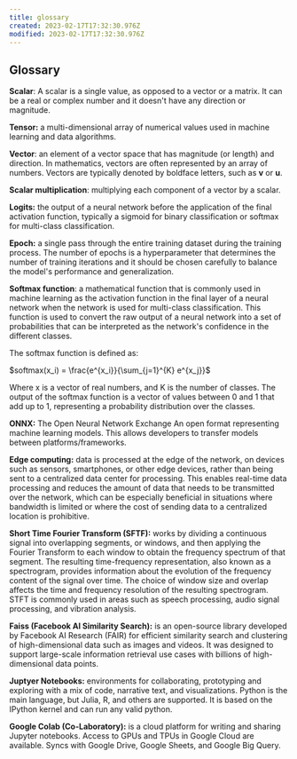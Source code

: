 ```yaml
---
title: glossary
created: 2023-02-17T17:32:30.976Z
modified: 2023-02-17T17:32:30.976Z
---
```


## Glossary

**Scalar**: A scalar is a single value, as opposed to a vector or a matrix. It can be a real or complex number and it doesn't have any direction or magnitude.

**Tensor:** a multi-dimensional array of numerical values used in machine learning and data algorithms.

**Vector**: an element of a vector space that has magnitude (or length) and direction. In mathematics, vectors are often represented by an array of numbers.
Vectors are typically denoted by boldface letters, such as $\mathbf{v}$ or $\mathbf{u}$.

**Scalar multiplication**: multiplying each component of a vector by a scalar.

**Logits:** the output of a neural network before the application of the final activation function, typically a sigmoid for binary classification or softmax for multi-class classification.

**Epoch:** a single pass through the entire training dataset during the training process. The number of epochs is a hyperparameter that determines the number of training iterations and it should be chosen carefully to balance the model's performance and generalization.

**Softmax function**: a mathematical function that is commonly used in machine learning as the activation function in the final layer of a neural network when the network is used for multi-class classification. This function is used to convert the raw output of a neural network into a set of probabilities that can be interpreted as the network's confidence in the different classes.

The softmax function is defined as:

$softmax(x_i) = \frac{e^{x_i}}{\sum_{j=1}^{K} e^{x_j}}$

Where x is a vector of real numbers, and K is the number of classes. The output of the softmax function is a vector of values between 0 and 1 that add up to 1, representing a probability distribution over the classes.

**ONNX:** The Open Neural Network Exchange
An open format representing machine learning models. This allows developers to transfer models between platforms/frameworks.

**Edge computing:** data is processed at the edge of the network, on devices such as sensors, smartphones, or other edge devices, rather than being sent to a centralized data center for processing. This enables real-time data processing and reduces the amount of data that needs to be transmitted over the network, which can be especially beneficial in situations where bandwidth is limited or where the cost of sending data to a centralized location is prohibitive.

**Short Time Fourier Transform (SFTF):** works by dividing a continuous signal into overlapping segments, or windows, and then applying the Fourier Transform to each window to obtain the frequency spectrum of that segment. The resulting time-frequency representation, also known as a spectrogram, provides information about the evolution of the frequency content of the signal over time. The choice of window size and overlap affects the time and frequency resolution of the resulting spectrogram. STFT is commonly used in areas such as speech processing, audio signal processing, and vibration analysis.

**Faiss (Facebook AI Similarity Search):** is an open-source library developed by Facebook AI Research (FAIR) for efficient similarity search and clustering of high-dimensional data such as images and videos. It was designed to support large-scale information retrieval use cases with billions of high-dimensional data points.

**Juptyer Notebooks:** environments for collaborating, prototyping and exploring with a mix of code, narrative text, and visualizations. Python is the main language, but Julia, R, and others are supported. It is based on the IPython kernel and can run any valid python.

**Google Colab (Co-Laboratory):** is a cloud platform for writing and sharing Jupyter notebooks.
Access to GPUs and TPUs in Google Cloud are available. Syncs with Google Drive, Google Sheets, and Google Big Query.

